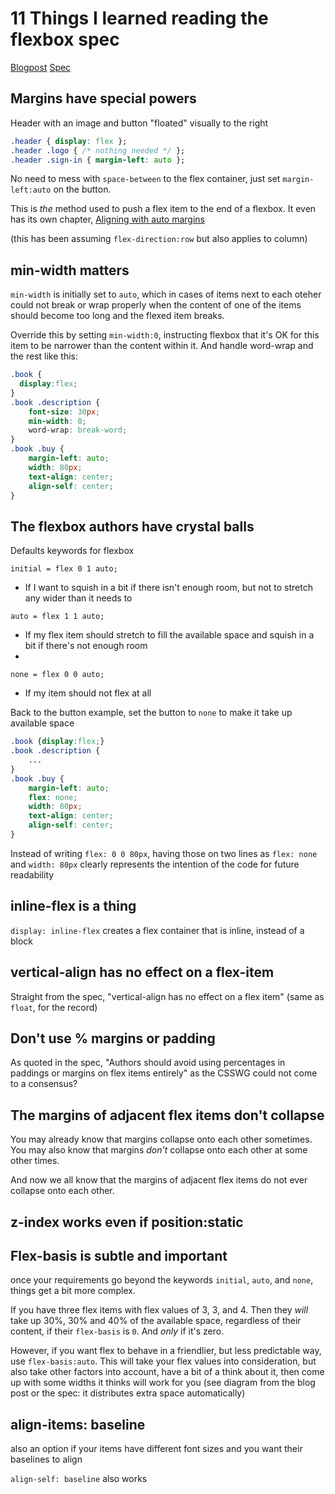 # 11 Things I learned reading the flexbox spec

[Blogpost](https://hackernoon.com/11-things-i-learned-reading-the-flexbox-spec-5f0c799c776b)
[Spec](https://www.w3.org/TR/css-flexbox-1/)

## Margins have special powers

Header with an image and button "floated" visually to the right

```css
.header { display: flex };
.header .logo { /* nothing needed */ };
.header .sign-in { margin-left: auto };
```

No need to mess with `space-between` to the flex container, just set `margin-left:auto` on the button.

This is _the_ method used to push a flex item to the end of a flexbox. It even has its own chapter, [Aligning with auto margins](https://www.w3.org/TR/css-flexbox-1/#auto-margins)

(this has been assuming `flex-direction:row` but also applies to column)

## min-width matters

`min-width` is initially set to `auto`, which in cases of items next to each oteher could not break or wrap properly when the content of one of the items should become too long and the flexed item breaks.

Override this by setting `min-width:0`, instructing flexbox that it's OK for this item to be narrower than the content within it. And handle word-wrap and the rest like this:

```css
.book {
  display:flex;
}
.book .description {
    font-size: 30px;
    min-width: 0;
    word-wrap: break-word;
}
.book .buy {
    margin-left: auto;
    width: 80px;
    text-align: center;
    align-self: center;
}
```

## The flexbox authors have crystal balls

Defaults keywords for flexbox

`initial = flex 0 1 auto;`
- If I want to squish in a bit if there isn't enough room, but not to stretch any wider than it needs to

`auto = flex 1 1 auto;`
- If my flex item should stretch to fill the available space and squish in a bit if there's not enough room
- 
`none = flex 0 0 auto;`
- If my item should not flex at all

Back to the button example, set the button to `none` to make it take up available space

```css
.book {display:flex;}
.book .description {
    ...
}
.book .buy {
    margin-left: auto;
    flex: none;
    width: 80px;
    text-align: center;
    align-self: center;
}
```

Instead of writing `flex: 0 0 80px`, having those on two lines as `flex: none` and `width: 80px` clearly represents the intention of the code for future readability

## inline-flex is a thing

`display: inline-flex` creates a flex container that is inline, instead of a block

## vertical-align has no effect on a flex-item

Straight from the spec, "vertical-align has no effect on a flex item" (same as `float`, for the record)

## Don't use % margins or padding

As quoted in the spec, "Authors should avoid using percentages in paddings or margins on flex items entirely" as the CSSWG could not come to a consensus?

## The margins of adjacent flex items don't collapse

You may already know that margins collapse onto each other sometimes. You may also know that margins _don't_ collapse onto each other at some other times.

And now we all know that the margins of adjacent flex items do not ever collapse onto each other.

## z-index works even if position:static

## Flex-basis is subtle and important

once your requirements go beyond the keywords `initial`, `auto`, and `none`,
things get a bit more complex.

If you have three flex items with flex values of 3, 3, and 4. Then they _will_ take up 30%, 30% and 40% of the available space, regardless of their content, if their `flex-basis` is `0`. And _only_ if it's zero.

However, if you want flex to behave in a friendlier, but less predictable way, use `flex-basis:auto`. This will take your flex values into consideration, but also take other factors into account, have a bit of a think about it, then come up with some widths it thinks will work for you (see diagram from the blog post or the spec: it distributes extra space automatically)

## align-items: baseline

also an option if your items have different font sizes and you want their baselines to align

`align-self: baseline` also works
